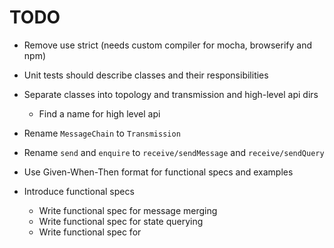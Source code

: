 # TODO

* Remove use strict (needs custom compiler for mocha, browserify and npm)

* Unit tests should describe classes and their responsibilities
* Separate classes into topology and transmission and high-level api dirs
  * Find a name for high level api
* Rename `MessageChain` to `Transmission`
* Rename `send` and `enquire` to `receive/sendMessage` and `receive/sendQuery`

* Use Given-When-Then format for functional specs and examples
* Introduce functional specs
  * Write functional spec for message merging
  * Write functional spec for state querying
  * Write functional spec for
